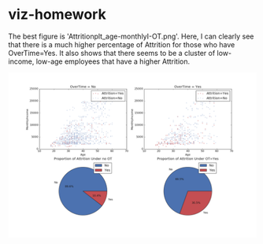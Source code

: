 # viz-homework


The best figure is 'Attritionplt_age-monthlyI-OT.png'. Here, I can clearly see that there is a
much higher percentage of Attrition for those who have OverTime=Yes. It also shows that there
seems to be a cluster of low-income, low-age employees that have a higher Attrition.

![](plots/basic/Attritionplt_age-monthlyI-OT.png)
